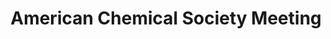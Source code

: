 ---
dateStart: 2013-09-10
dateEnd:
title: "American Chemical Society Meeting"
venue: "American Chemical Society Meeting"
organizer: Tony Williams
credit: "Places & Spaces"
city: Indianapolis
state: IN
country: USA
pdfLink: 20130910-american-chemical-society.pdf
venueImages:
 - sm: image01.sm.jpg
   lg: image01.lg.jpg
 - sm: image02.sm.jpg
   lg: image02.lg.jpg
 - sm: image03.sm.jpg
   lg: image03.lg.jpg
 - sm: image04.sm.jpg
   lg: image04.lg.jpg
 - sm: image05.sm.jpg
   lg: image05.lg.jpg
 - sm: image06.sm.jpg
   lg: image06.lg.jpg
---